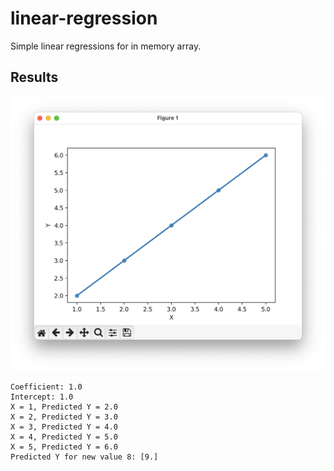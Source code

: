 # linear-regression

Simple linear regressions for in memory array.

## Results

![result](./assets/result.png)

```text
Coefficient: 1.0
Intercept: 1.0
X = 1, Predicted Y = 2.0
X = 2, Predicted Y = 3.0
X = 3, Predicted Y = 4.0
X = 4, Predicted Y = 5.0
X = 5, Predicted Y = 6.0
Predicted Y for new value 8: [9.]
```